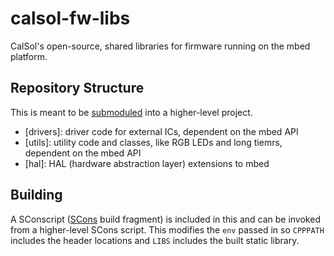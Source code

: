 # calsol-fw-libs
CalSol's open-source, shared libraries for firmware running on the mbed platform.

## Repository Structure
This is meant to be [submoduled](https://git-scm.com/book/en/v2/Git-Tools-Submodules) into a higher-level project.

- [drivers]: driver code for external ICs, dependent on the mbed API
- [utils]: utility code and classes, like RGB LEDs and long tiemrs, dependent on the mbed API
- [hal]: HAL (hardware abstraction layer) extensions to mbed

## Building
A SConscript ([SCons](http://scons.org/) build fragment) is included in this and can be invoked from a higher-level SCons script. This modifies the `env` passed in so `CPPPATH` includes the header locations and `LIBS` includes the built static library.
